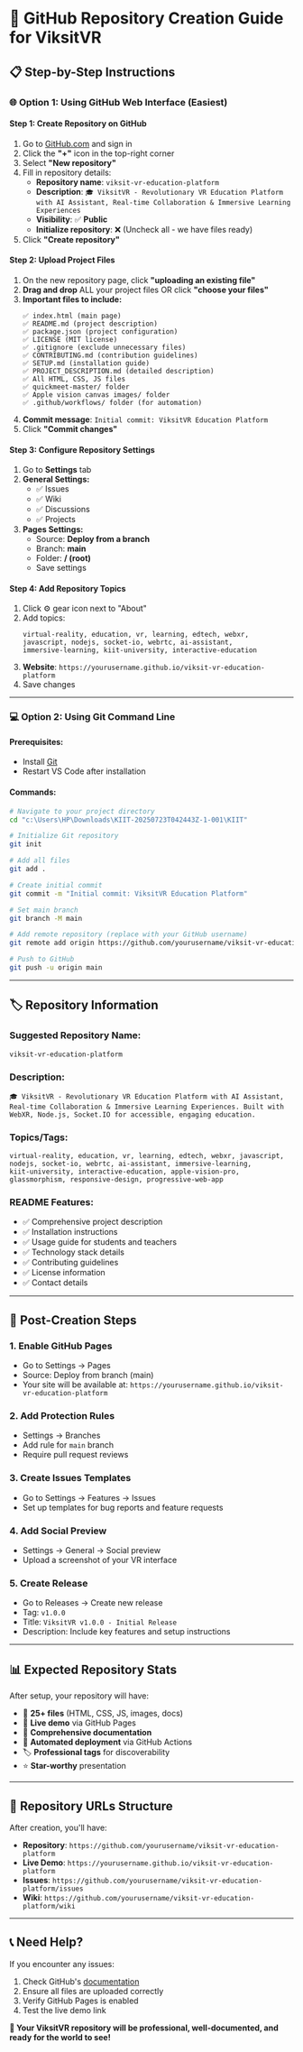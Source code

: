 # 🚀 GitHub Repository Creation Guide for ViksitVR

## 📋 Step-by-Step Instructions

### 🌐 Option 1: Using GitHub Web Interface (Easiest)

#### **Step 1: Create Repository on GitHub**
1. Go to [GitHub.com](https://github.com) and sign in
2. Click the **"+"** icon in the top-right corner
3. Select **"New repository"**
4. Fill in repository details:
   - **Repository name**: `viksit-vr-education-platform`
   - **Description**: `🎓 ViksitVR - Revolutionary VR Education Platform with AI Assistant, Real-time Collaboration & Immersive Learning Experiences`
   - **Visibility**: ✅ **Public**
   - **Initialize repository**: ❌ (Uncheck all - we have files ready)
5. Click **"Create repository"**

#### **Step 2: Upload Project Files**
1. On the new repository page, click **"uploading an existing file"**
2. **Drag and drop** ALL your project files OR click **"choose your files"**
3. **Important files to include:**
   ```
   ✅ index.html (main page)
   ✅ README.md (project description)
   ✅ package.json (project configuration)
   ✅ LICENSE (MIT license)
   ✅ .gitignore (exclude unnecessary files)
   ✅ CONTRIBUTING.md (contribution guidelines)
   ✅ SETUP.md (installation guide)
   ✅ PROJECT_DESCRIPTION.md (detailed description)
   ✅ All HTML, CSS, JS files
   ✅ quickmeet-master/ folder
   ✅ Apple vision canvas images/ folder
   ✅ .github/workflows/ folder (for automation)
   ```
4. **Commit message**: `Initial commit: ViksitVR Education Platform`
5. Click **"Commit changes"**

#### **Step 3: Configure Repository Settings**
1. Go to **Settings** tab
2. **General Settings:**
   - ✅ Issues
   - ✅ Wiki  
   - ✅ Discussions
   - ✅ Projects
3. **Pages Settings:**
   - Source: **Deploy from a branch**
   - Branch: **main**
   - Folder: **/ (root)**
   - Save settings

#### **Step 4: Add Repository Topics**
1. Click ⚙️ gear icon next to "About"
2. Add topics:
   ```
   virtual-reality, education, vr, learning, edtech, webxr, 
   javascript, nodejs, socket-io, webrtc, ai-assistant, 
   immersive-learning, kiit-university, interactive-education
   ```
3. **Website**: `https://yourusername.github.io/viksit-vr-education-platform`
4. Save changes

---

### 💻 Option 2: Using Git Command Line

#### **Prerequisites:**
- Install [Git](https://git-scm.com/download/win)
- Restart VS Code after installation

#### **Commands:**
```bash
# Navigate to your project directory
cd "c:\Users\HP\Downloads\KIIT-20250723T042443Z-1-001\KIIT"

# Initialize Git repository
git init

# Add all files
git add .

# Create initial commit
git commit -m "Initial commit: ViksitVR Education Platform"

# Set main branch
git branch -M main

# Add remote repository (replace with your GitHub username)
git remote add origin https://github.com/yourusername/viksit-vr-education-platform.git

# Push to GitHub
git push -u origin main
```

---

## 🏷️ Repository Information

### **Suggested Repository Name:**
`viksit-vr-education-platform`

### **Description:**
```
🎓 ViksitVR - Revolutionary VR Education Platform with AI Assistant, Real-time Collaboration & Immersive Learning Experiences. Built with WebXR, Node.js, Socket.IO for accessible, engaging education.
```

### **Topics/Tags:**
```
virtual-reality, education, vr, learning, edtech, webxr, javascript, 
nodejs, socket-io, webrtc, ai-assistant, immersive-learning, 
kiit-university, interactive-education, apple-vision-pro, 
glassmorphism, responsive-design, progressive-web-app
```

### **README Features:**
- ✅ Comprehensive project description
- ✅ Installation instructions
- ✅ Usage guide for students and teachers
- ✅ Technology stack details
- ✅ Contributing guidelines
- ✅ License information
- ✅ Contact details

---

## 🌟 Post-Creation Steps

### **1. Enable GitHub Pages**
- Go to Settings → Pages
- Source: Deploy from branch (main)
- Your site will be available at: `https://yourusername.github.io/viksit-vr-education-platform`

### **2. Add Protection Rules**
- Settings → Branches
- Add rule for `main` branch
- Require pull request reviews

### **3. Create Issues Templates**
- Go to Settings → Features → Issues
- Set up templates for bug reports and feature requests

### **4. Add Social Preview**
- Settings → General → Social preview
- Upload a screenshot of your VR interface

### **5. Create Release**
- Go to Releases → Create new release
- Tag: `v1.0.0`
- Title: `ViksitVR v1.0.0 - Initial Release`
- Description: Include key features and setup instructions

---

## 📊 Expected Repository Stats

After setup, your repository will have:
- 📁 **25+ files** (HTML, CSS, JS, images, docs)
- 🔗 **Live demo** via GitHub Pages
- 📖 **Comprehensive documentation**
- 🤖 **Automated deployment** via GitHub Actions
- 🏷️ **Professional tags** for discoverability
- ⭐ **Star-worthy** presentation

---

## 🔗 Repository URLs Structure

After creation, you'll have:
- **Repository**: `https://github.com/yourusername/viksit-vr-education-platform`
- **Live Demo**: `https://yourusername.github.io/viksit-vr-education-platform`
- **Issues**: `https://github.com/yourusername/viksit-vr-education-platform/issues`
- **Wiki**: `https://github.com/yourusername/viksit-vr-education-platform/wiki`

---

## 📞 Need Help?

If you encounter any issues:
1. Check GitHub's [documentation](https://docs.github.com)
2. Ensure all files are uploaded correctly
3. Verify GitHub Pages is enabled
4. Test the live demo link

**🎉 Your ViksitVR repository will be professional, well-documented, and ready for the world to see!**
